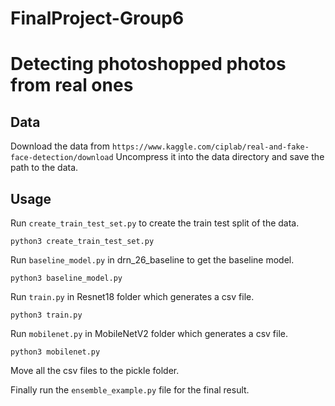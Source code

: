 # FinalProject-Group6
# Detecting photoshopped photos from real ones

## Data
Download the data from `https://www.kaggle.com/ciplab/real-and-fake-face-detection/download`
Uncompress it into the data directory and save the path to the data.

## Usage
Run `create_train_test_set.py` to create the train test split of the data.
```
python3 create_train_test_set.py
```
Run `baseline_model.py` in drn_26_baseline to get the baseline model.
```
python3 baseline_model.py
```
Run `train.py` in Resnet18 folder which generates a csv file.
```
python3 train.py
```
Run `mobilenet.py` in MobileNetV2 folder which generates a csv file.
```
python3 mobilenet.py
```
Move all the csv files to the pickle folder.

Finally run the `ensemble_example.py` file for the final result.

